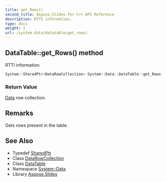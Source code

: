 ```yaml
---
title: get_Rows()
second_title: Aspose.Slides for C++ API Reference
description: RTTI information.
type: docs
weight: 1
url: /system.data/datatable/get_rows/
---
```

## DataTable::get_Rows() method


RTTI information.

```cpp
System::SharedPtr<DataRowCollection> System::Data::DataTable::get_Rows()
```


### Return Value

[Data](../../) row collection.
## Remarks


Gets rows present in the table. 
## See Also

* Typedef [SharedPtr](../../../system/sharedptr/)
* Class [DataRowCollection](../../datarowcollection/)
* Class [DataTable](../)
* Namespace [System::Data](../../)
* Library [Aspose.Slides](../../../)